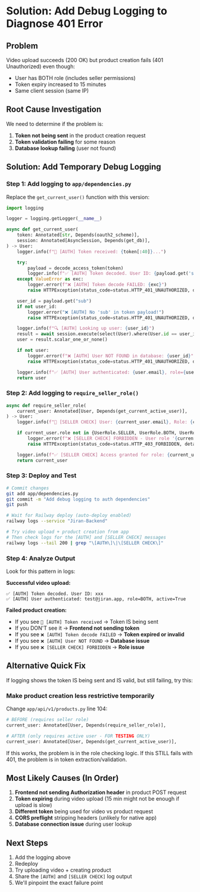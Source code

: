 # Solution: Add Debug Logging to Diagnose 401 Error

## Problem
Video upload succeeds (200 OK) but product creation fails (401 Unauthorized) even though:
- User has BOTH role (includes seller permissions)
- Token expiry increased to 15 minutes
- Same client session (same IP)

## Root Cause Investigation

We need to determine if the problem is:
1. **Token not being sent** in the product creation request
2. **Token validation failing** for some reason
3. **Database lookup failing** (user not found)

## Solution: Add Temporary Debug Logging

### Step 1: Add logging to `app/dependencies.py`

Replace the `get_current_user()` function with this version:

```python
import logging

logger = logging.getLogger(__name__)

async def get_current_user(
    token: Annotated[str, Depends(oauth2_scheme)],
    session: Annotated[AsyncSession, Depends(get_db)],
) -> User:
    logger.info(f"🔑 [AUTH] Token received: {token[:40]}...")

    try:
        payload = decode_access_token(token)
        logger.info(f"✅ [AUTH] Token decoded. User ID: {payload.get('sub')}, Exp: {payload.get('exp')}")
    except ValueError as exc:
        logger.error(f"❌ [AUTH] Token decode FAILED: {exc}")
        raise HTTPException(status_code=status.HTTP_401_UNAUTHORIZED, detail="Invalid credentials") from exc

    user_id = payload.get("sub")
    if not user_id:
        logger.error("❌ [AUTH] No 'sub' in token payload!")
        raise HTTPException(status_code=status.HTTP_401_UNAUTHORIZED, detail="Invalid credentials")

    logger.info(f"🔍 [AUTH] Looking up user: {user_id}")
    result = await session.execute(select(User).where(User.id == user_id))
    user = result.scalar_one_or_none()

    if not user:
        logger.error(f"❌ [AUTH] User NOT FOUND in database: {user_id}")
        raise HTTPException(status_code=status.HTTP_401_UNAUTHORIZED, detail="User not found")

    logger.info(f"✅ [AUTH] User authenticated: {user.email}, role={user.role}, active={user.is_active}")
    return user
```

### Step 2: Add logging to `require_seller_role()`

```python
async def require_seller_role(
    current_user: Annotated[User, Depends(get_current_active_user)],
) -> User:
    logger.info(f"🔐 [SELLER CHECK] User: {current_user.email}, Role: {current_user.role}")

    if current_user.role not in {UserRole.SELLER, UserRole.BOTH, UserRole.ADMIN}:
        logger.error(f"❌ [SELLER CHECK] FORBIDDEN - User role '{current_user.role}' not allowed")
        raise HTTPException(status_code=status.HTTP_403_FORBIDDEN, detail="Seller permissions required")

    logger.info(f"✅ [SELLER CHECK] Access granted for role: {current_user.role}")
    return current_user
```

### Step 3: Deploy and Test

```bash
# Commit changes
git add app/dependencies.py
git commit -m "Add debug logging to auth dependencies"
git push

# Wait for Railway deploy (auto-deploy enabled)
railway logs --service "Jiran-Backend"

# Try video upload + product creation from app
# Then check logs for the [AUTH] and [SELLER CHECK] messages
railway logs --tail 200 | grep "\[AUTH\]\|\[SELLER CHECK\]"
```

### Step 4: Analyze Output

Look for this pattern in logs:

**Successful video upload:**
```
✅ [AUTH] Token decoded. User ID: xxx
✅ [AUTH] User authenticated: test@jiran.app, role=BOTH, active=True
```

**Failed product creation:**
- If you see `🔑 [AUTH] Token received` → Token IS being sent
- If you DON'T see it → **Frontend not sending token**
- If you see `❌ [AUTH] Token decode FAILED` → **Token expired or invalid**
- If you see `❌ [AUTH] User NOT FOUND` → **Database issue**
- If you see `❌ [SELLER CHECK] FORBIDDEN` → **Role issue**

## Alternative Quick Fix

If logging shows the token IS being sent and IS valid, but still failing, try this:

### Make product creation less restrictive temporarily

Change `app/api/v1/products.py` line 104:

```python
# BEFORE (requires seller role)
current_user: Annotated[User, Depends(require_seller_role)],

# AFTER (only requires active user - FOR TESTING ONLY)
current_user: Annotated[User, Depends(get_current_active_user)],
```

If this works, the problem is in the role checking logic.
If this STILL fails with 401, the problem is in token extraction/validation.

## Most Likely Causes (In Order)

1. **Frontend not sending Authorization header** in product POST request
2. **Token expiring** during video upload (15 min might not be enough if upload is slow)
3. **Different token** being used for video vs product request
4. **CORS preflight** stripping headers (unlikely for native app)
5. **Database connection issue** during user lookup

## Next Steps

1. Add the logging above
2. Redeploy
3. Try uploading video + creating product
4. Share the `[AUTH]` and `[SELLER CHECK]` log output
5. We'll pinpoint the exact failure point
